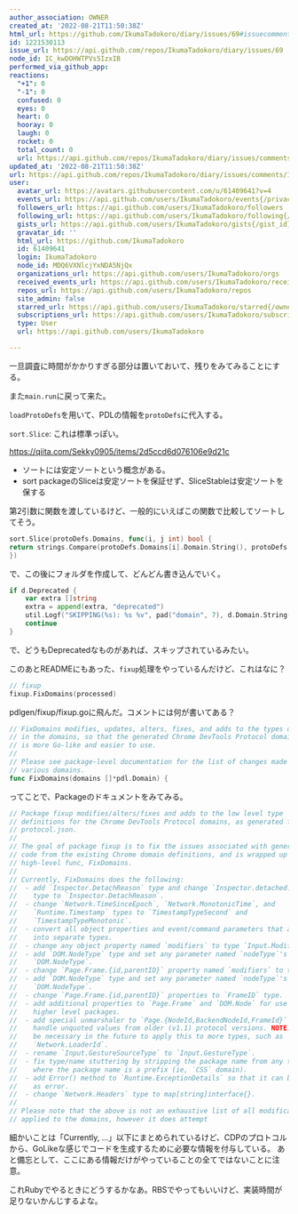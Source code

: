 ```yaml
---
author_association: OWNER
created_at: '2022-08-21T11:50:38Z'
html_url: https://github.com/IkumaTadokoro/diary/issues/69#issuecomment-1221530113
id: 1221530113
issue_url: https://api.github.com/repos/IkumaTadokoro/diary/issues/69
node_id: IC_kwDOHWTPVs5IzxIB
performed_via_github_app: 
reactions:
  "+1": 0
  "-1": 0
  confused: 0
  eyes: 0
  heart: 0
  hooray: 0
  laugh: 0
  rocket: 0
  total_count: 0
  url: https://api.github.com/repos/IkumaTadokoro/diary/issues/comments/1221530113/reactions
updated_at: '2022-08-21T11:50:38Z'
url: https://api.github.com/repos/IkumaTadokoro/diary/issues/comments/1221530113
user:
  avatar_url: https://avatars.githubusercontent.com/u/61409641?v=4
  events_url: https://api.github.com/users/IkumaTadokoro/events{/privacy}
  followers_url: https://api.github.com/users/IkumaTadokoro/followers
  following_url: https://api.github.com/users/IkumaTadokoro/following{/other_user}
  gists_url: https://api.github.com/users/IkumaTadokoro/gists{/gist_id}
  gravatar_id: ''
  html_url: https://github.com/IkumaTadokoro
  id: 61409641
  login: IkumaTadokoro
  node_id: MDQ6VXNlcjYxNDA5NjQx
  organizations_url: https://api.github.com/users/IkumaTadokoro/orgs
  received_events_url: https://api.github.com/users/IkumaTadokoro/received_events
  repos_url: https://api.github.com/users/IkumaTadokoro/repos
  site_admin: false
  starred_url: https://api.github.com/users/IkumaTadokoro/starred{/owner}{/repo}
  subscriptions_url: https://api.github.com/users/IkumaTadokoro/subscriptions
  type: User
  url: https://api.github.com/users/IkumaTadokoro

---
```

一旦調査に時間がかかりすぎる部分は置いておいて、残りをみてみることにする。

また`main.run`に戻って来た。

`loadProtoDefs`を用いて、PDLの情報を`protoDefs`に代入する。

`sort.Slice`: これは標準っぽい。

https://qiita.com/Sekky0905/items/2d5ccd6d076106e9d21c

- ソートには安定ソートという概念がある。
- sort packageのSliceは安定ソートを保証せず、SliceStableは安定ソートを保する

第2引数に関数を渡しているけど、一般的にいえばこの関数で比較してソートしてそう。

```go
sort.Slice(protoDefs.Domains, func(i, j int) bool {
return strings.Compare(protoDefs.Domains[i].Domain.String(), protoDefs.Domains[j].Domain.String()) <= 0
})
```

で、この後にフォルダを作成して、どんどん書き込んでいく。

```go
if d.Deprecated {
	var extra []string
	extra = append(extra, "deprecated")
	util.Logf("SKIPPING(%s): %s %v", pad("domain", 7), d.Domain.String(), extra)
	continue
}
```

で、どうもDeprecatedなものがあれば、スキップされているみたい。

このあとREADMEにもあった、`fixup`処理をやっているんだけど、これはなに？

```go
// fixup
fixup.FixDomains(processed)
```

pdlgen/fixup/fixup.goに飛んだ。コメントには何が書いてある？

```go
// FixDomains modifies, updates, alters, fixes, and adds to the types defined
// in the domains, so that the generated Chrome DevTools Protocol domain code
// is more Go-like and easier to use.
//
// Please see package-level documentation for the list of changes made to the
// various domains.
func FixDomains(domains []*pdl.Domain) {
```

ってことで、Packageのドキュメントをみてみる。

```go
// Package fixup modifies/alters/fixes and adds to the low level type
// definitions for the Chrome DevTools Protocol domains, as generated from
// protocol.json.
//
// The goal of package fixup is to fix the issues associated with generating Go
// code from the existing Chrome domain definitions, and is wrapped up in one
// high-level func, FixDomains.
//
// Currently, FixDomains does the following:
//  - add `Inspector.DetachReason` type and change `Inspector.detached.reason`
//    type to `Inspector.DetachReason`.
//  - change `Network.TimeSinceEpoch`, `Network.MonotonicTime`, and
//    `Runtime.Timestamp` types to `TimestampTypeSecond` and
//    `TimestampTypeMonotonic`.
//  - convert all object properties and event/command parameters that are enums
//    into separate types.
//  - change any object property named `modifiers` to type `Input.Modifier`.
//  - add `DOM.NodeType` type and set any parameter named `nodeType`'s type to
//    `DOM.NodeType`.
//  - change `Page.Frame.{id,parentID}` property named `modifiers` to type `Input.Modifier`.
//  - add `DOM.NodeType` type and set any parameter named `nodeType`'s type to
//    `DOM.NodeType`.
//  - change `Page.Frame.{id,parentID}` properties to `FrameID` type.
//  - add additional properties to `Page.Frame` and `DOM.Node` for use by
//    higher level packages.
//  - add special unmarshaler to `Page.{NodeId,BackendNodeId,FrameId}` types to
//    handle unquoted values from older (v1.1) protocol versions. NOTE: it may
//    be necessary in the future to apply this to more types, such as
//    `Network.LoaderId`.
//  - rename `Input.GestureSourceType` to `Input.GestureType`.
//  - fix type/name stuttering by stripping the package name from any type
//    where the package name is a prefix (ie, `CSS` domain).
//  - add Error() method to `Runtime.ExceptionDetails` so that it can be used
//    as error.
//  - change `Network.Headers` type to map[string]interface{}.
//
// Please note that the above is not an exhaustive list of all modifications
// applied to the domains, however it does attempt 
```

細かいことは「Currently, ...」以下にまとめられているけど、CDPのプロトコルから、GoLikeな感じでコードを生成するために必要な情報を付与している。
あと備忘として、ここにある情報だけがやっていることの全てではないことに注意。

これRubyでやるときにどうするかなあ。RBSでやってもいいけど、実装時間が足りないかんじするよな。

